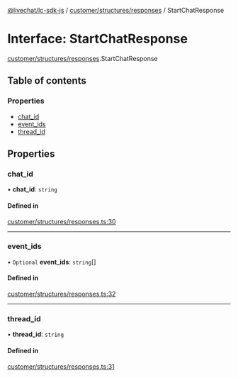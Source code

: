 [@livechat/lc-sdk-js](../README.md) / [customer/structures/responses](../modules/customer_structures_responses.md) / StartChatResponse

# Interface: StartChatResponse

[customer/structures/responses](../modules/customer_structures_responses.md).StartChatResponse

## Table of contents

### Properties

- [chat\_id](customer_structures_responses.StartChatResponse.md#chat_id)
- [event\_ids](customer_structures_responses.StartChatResponse.md#event_ids)
- [thread\_id](customer_structures_responses.StartChatResponse.md#thread_id)

## Properties

### chat\_id

• **chat\_id**: `string`

#### Defined in

[customer/structures/responses.ts:30](https://github.com/livechat/lc-sdk-js/blob/25e113d/src/customer/structures/responses.ts#L30)

___

### event\_ids

• `Optional` **event\_ids**: `string`[]

#### Defined in

[customer/structures/responses.ts:32](https://github.com/livechat/lc-sdk-js/blob/25e113d/src/customer/structures/responses.ts#L32)

___

### thread\_id

• **thread\_id**: `string`

#### Defined in

[customer/structures/responses.ts:31](https://github.com/livechat/lc-sdk-js/blob/25e113d/src/customer/structures/responses.ts#L31)
